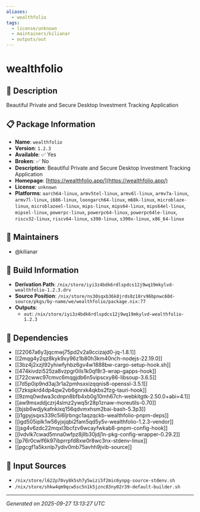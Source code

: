 ```yaml
---
aliases:
  - wealthfolio
tags:
  - license/unknown
  - maintainers/kilianar
  - outputs/out
---
```


# wealthfolio

## 📝 Description

Beautiful Private and Secure Desktop Investment Tracking Application

## 📋 Package Information

- **Name**: `wealthfolio`
- **Version**: `1.2.3`
- **Available**: ✅ Yes
- **Broken**: ✅ No
- **Description**: Beautiful Private and Secure Desktop Investment Tracking Application
- **Homepage**: [https://wealthfolio.app/](https://wealthfolio.app/)
- **License**: `unknown`
- **Platforms**: `aarch64-linux`, `armv5tel-linux`, `armv6l-linux`, `armv7a-linux`, `armv7l-linux`, `i686-linux`, `loongarch64-linux`, `m68k-linux`, `microblaze-linux`, `microblazeel-linux`, `mips-linux`, `mips64-linux`, `mips64el-linux`, `mipsel-linux`, `powerpc-linux`, `powerpc64-linux`, `powerpc64le-linux`, `riscv32-linux`, `riscv64-linux`, `s390-linux`, `s390x-linux`, `x86_64-linux`
## 👥 Maintainers

- @kilianar


## 🔧 Build Information

- **Derivation Path**: `/nix/store/iyi3z4bdk6rdlspdcs12j9wq19mkylvd-wealthfolio-1.2.3.drv`
- **Source Position**: `/nix/store/ns30sqxb36k8jrds8z18rv96bpnwc60d-source/pkgs/by-name/we/wealthfolio/package.nix:77`
- **Outputs**:
  - `out`:  `/nix/store/iyi3z4bdk6rdlspdcs12j9wq19mkylvd-wealthfolio-1.2.3`

## 🔗 Dependencies

- [[22067a6y3jqcmwj75pd2v2a9ccizajd0-jq-1.8.1]]
- [[2mqg4y2qz8kyk9xy96z1b80h3km40nch-nodejs-22.19.0]]
- [[3bz4j2xzjl92yhiwfyhbz6gv4w1888bw-cargo-setup-hook.sh]]
- [[474kivdzi525za8vzpgr0ils1k0qf8r3-wrap-gapps-hook]]
- [[722cwwc97cmvc6mqgjdb6n5vipscxy86-libsoup-3.6.5]]
- [[7d5p0ip9nd3aj3r1a2pmhsxxizqqnis8-openssl-3.5.1]]
- [[7zkspkrd4dp4qw2vb6gnrxk4qkbs2fzg-tauri-hook]]
- [[9zmq0wdwa3cdnpn8bfb4xb0g10mh67ch-webkitgtk-2.50.0+abi=4.1]]
- [[aw9msxddjczrj4slmz2ywq5r28p1znaw-moreutils-0.70]]
- [[bjsb6wdjykafnkixq156qdvmxhsm2bai-bash-5.3p3]]
- [[i1gpyjsqxs339c5i6ljrbngc1aqzqckb-wealthfolio-pnpm-deps]]
- [[igd505iplk1w56yjxjqbi2fam5qd5y5v-wealthfolio-1.2.3-vendor]]
- [[jsg4v6zdc22mqxl3bcfzv6wcayfwkab8-pnpm-config-hook]]
- [[lvdvlk7cwad5mna0wfpz8jllb30jdj1n-pkg-config-wrapper-0.29.2]]
- [[p76r0cwlf6k97ibprrpfd8xw0r8wc3nx-stdenv-linux]]
- [[pgcgf1a5kxnlp7ydiv0mb75avhh9jvib-source]]

## 📁 Input Sources

- `/nix/store/l622p70vy8k5sh7y5wizi5f2mic6ynpg-source-stdenv.sh`
- `/nix/store/shkw4qm9qcw5sc5n1k5jznc83ny02r39-default-builder.sh`

---
*Generated on 2025-09-27 13:13:27 UTC*
